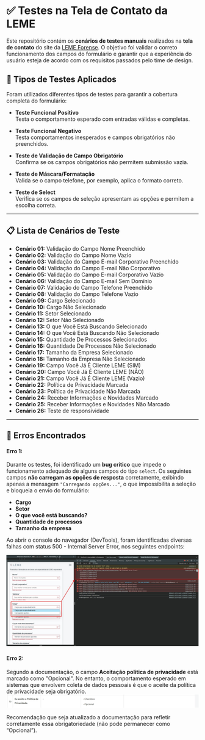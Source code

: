 # ✅ Testes na Tela de Contato da LEME

Este repositório contém os **cenários de testes manuais** realizados na **tela de contato** do site da [LEME Forense](https://homologa.lemeforense.com.br/contato/). O objetivo foi validar o correto funcionamento dos campos do formulário e garantir que a experiência do usuário esteja de acordo com os requisitos passados pelo time de design.

## 🧪 Tipos de Testes Aplicados

Foram utilizados diferentes tipos de testes para garantir a cobertura completa do formulário:

- **Teste Funcional Positivo**  
  Testa o comportamento esperado com entradas válidas e completas.

- **Teste Funcional Negativo**  
  Testa comportamentos inesperados e campos obrigatórios não preenchidos.

- **Teste de Validação de Campo Obrigatório**  
  Confirma se os campos obrigatórios não permitem submissão vazia.

- **Teste de Máscara/Formatação**  
  Valida se o campo telefone, por exemplo, aplica o formato correto.

- **Teste de Select**  
  Verifica se os campos de seleção apresentam as opções e permitem a escolha correta.

---

## 📋 Lista de Cenários de Teste

- **Cenário 01:** Validação do Campo Nome Preenchido  
- **Cenário 02:** Validação do Campo Nome Vazio  
- **Cenário 03:** Validação do Campo E-mail Corporativo Preenchido  
- **Cenário 04:** Validação do Campo E-mail Não Corporativo  
- **Cenário 05:** Validação do Campo E-mail Corporativo Vazio  
- **Cenário 06:** Validação do Campo E-mail Sem Domínio  
- **Cenário 07:** Validação do Campo Telefone Preenchido  
- **Cenário 08:** Validação do Campo Telefone Vazio  
- **Cenário 09:** Cargo Selecionado  
- **Cenário 10:** Cargo Não Selecionado  
- **Cenário 11:** Setor Selecionado  
- **Cenário 12:** Setor Não Selecionado  
- **Cenário 13:** O que Você Está Buscando Selecionado  
- **Cenário 14:** O que Você Está Buscando Não Selecionado  
- **Cenário 15:** Quantidade De Processos Selecionados  
- **Cenário 16:** Quantidade De Processos Não Selecionado  
- **Cenário 17:** Tamanho da Empresa Selecionado  
- **Cenário 18:** Tamanho da Empresa Não Selecionado  
- **Cenário 19:** Campo Você Já É Cliente LEME (SIM)  
- **Cenário 20:** Campo Você Já É Cliente LEME (NÃO)  
- **Cenário 21:** Campo Você Já É Cliente LEME (Vazio)  
- **Cenário 22:** Política de Privacidade Marcada  
- **Cenário 23:** Política de Privacidade Não Marcada  
- **Cenário 24:** Receber Informações e Novidades Marcado  
- **Cenário 25:** Receber Informações e Novidades Não Marcado  
- **Cenário 26:** Teste de responsividade

---

## 🐞 Erros Encontrados

#### Erro 1:
Durante os testes, foi identificado um **bug crítico** que impede o funcionamento adequado de alguns campos do tipo `select`. Os seguintes campos **não carregam as opções de resposta** corretamente, exibindo apenas a mensagem `"Carregando opções..."`, o que impossibilita a seleção e bloqueia o envio do formulário:

- **Cargo**
- **Setor**
- **O que você está buscando?**
- **Quantidade de processos**
- **Tamanho da empresa**

Ao abrir o console do navegador (DevTools), foram identificadas diversas falhas com status 500 - Internal Server Error, nos seguintes endpoints:

![alt text](image.png)

#### Erro 2:
Segundo a documentação, o campo **Aceitação politica de privacidade** está marcado como "Opcional". No entanto, o comportamento esperado em sistemas que envolvem coleta de dados pessoais é que o aceite da política de privacidade seja obrigatório.
![alt text](image-1.png)

Recomendação que seja atualizado a documentação para refletir corretamente essa obrigatoriedade (não pode permanecer como “Opcional”).